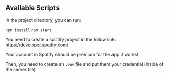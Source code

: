 ## Available Scripts

In the project directory, you can run:

`npm install` `npm start`

You need to create a spotify project in the follow link: https://developer.spotify.com/

Your account in Spotify should be premium for the app it works!

Then, you need to create an `.env` file and put them your credential (inside of the server file)

